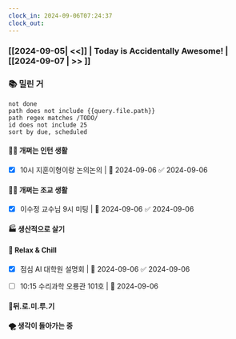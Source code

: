 ```yaml
---
clock_in: 2024-09-06T07:24:37
clock_out:
---
```

### [[2024-09-05| <<]] | **Today is Accidentally Awesome!** | [[2024-09-07 | >> ]]

### 📚 밀린 거
```tasks
not done 
path does not include {{query.file.path}}
path regex matches /TODO/
id does not include 25
sort by due, scheduled
```

#### 🤦‍♂️ 개쩌는 인턴 생활
- [x] 10시 지훈이형이랑 논의논의 | 📅 2024-09-06 ✅ 2024-09-06

#### 👨‍🏫 개쩌는 조교 생활
- [x] 이수정 교수님 9시 미팅 | 📅 2024-09-06 ✅ 2024-09-06

#### 🏭 생산적으로 살기

#### 🍻 Relax & Chill 
- [x] 점심 AI 대학원 설명회 | 📅 2024-09-06 ✅ 2024-09-06
- [ ] 10:15 수리과학 오룡관 101호 | 📅 2024-09-06


#### 💨뒤.로.미.루.기

#### 🌪 생각이 돌아가는 중